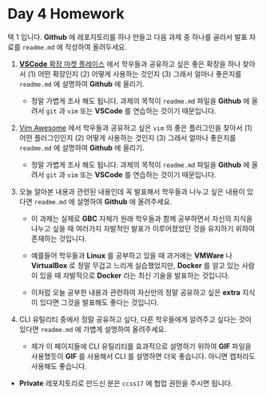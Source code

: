 # Day 4 Homework 

택 1 입니다. **Github** 에 레포지토리를 하나 만들고 다음 과제 중 하나를 골라서 발표 자료를 `readme.md` 에 작성하여 올려두세요.

1. [**VSCode** 확장 마켓 플레이스](https://marketplace.visualstudio.com/) 에서 학우들과 공유하고 싶은 좋은 확장을 하나 찾아서 (1) 어떤 확장인지 (2) 어떻게 사용하는 것인지 (3) 그래서 얼마나 좋은지를 `readme.md` 에 설명하여 **Github** 에 올리기.

    - 정말 가볍게 조사 해도 됩니다. 과제의 목적이 `readme.md` 파일을 **Github** 에 올려서 `git` 과 `vim` 또는 **VSCode** 를 연습하는 것이기 때문입니다.

2. [Vim Awesome](https://vimawesome.com/) 에서 학우들과 공유하고 싶은 `vim` 의 좋은 플러그인을 찾아서 (1) 어떤 플러그인인지 (2) 어떻게 사용하는 것인지 (3) 그래서 얼마나 좋은지를 `readme.md` 에 설명하여 **Github** 에 올리기. 

    - 정말 가볍게 조사 해도 됩니다. 과제의 목적이 `readme.md` 파일을 **Github** 에 올려서 `git` 과 `vim` 또는 **VSCode** 를 연습하는 것이기 때문입니다.

3. 오늘 알아본 내용과 관련된 내용인데 꼭 발표해서 학우들과 나누고 싶은 내용이 있다면 `readme.md` 에 설명하여 **Github** 에 올려주세요. 

    - 이 과제는 실제로 **GBC** 자체가 원래 학우들과 함께 공부하면서 자신의 지식을 나누고 싶을 때 여러가지 자발적인 발표가 이루어졌었던 것을 유지하기 위하여 존재하는 것입니다. 

    - 예를들어 학우들과 **Linux** 를 공부하고 있을 때 과거에는 **VMWare** 나 **VirtualBox** 로 정말 무겁고 느리게 실습했었지만, **Docker** 를 알고 있는 사람이 있을 때 자발적으로 **Docker** 라는 최신 기술을 발표하는 것입니다.

    - 이처럼 오늘 공부한 내용과 관련하여 자신만의 정말 공유하고 싶은 **extra** 지식이 있다면 그것을 발표해도 좋다는 것입니다. 

4. CLI 유틸리티 중에서 정말 공유하고 싶다, 다른 학우들에게 알려주고 싶다는 것이 있다면 `readme.md` 에 가볍게 설명하여 올려주세요.

    - 제가 이 페이지들에 CLI 유틸리티를 효과적으로 설명하기 위하여 **GIF** 파일을 사용했듯이 **GIF** 를 사용해서 CLI 를 설명하면 더욱 좋습니다. 아니면 캡처라도 사용해도 좋습니다.

- **Private** 레포지토리로 만드신 분은 `ccss17` 에 협업 권한을 주시면 됩니다. 
